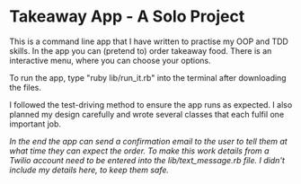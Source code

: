 # Takeaway App - A Solo Project

This is a command line app that I have written to practise my OOP and TDD skills. In the app you can (pretend to) order takeaway food.
There is an interactive menu, where you can choose your options.

To run the app, type "ruby lib/run_it.rb" into the terminal after downloading the files.

I followed the test-driving method to ensure the app runs as expected.
I also planned my design carefully and wrote several classes that each fulfil one important job.


_In the end the app can send a confirmation email to the user to tell them at what time they can expect the order. To make this work details from a Twilio account need to be entered into the lib/text_message.rb file. I didn't include my details here, to keep them safe._
